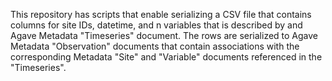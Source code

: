 This repository has scripts that enable serializing a CSV file that contains columns for site IDs, datetime, and n variables that is described by and Agave Metadata "Timeseries" document.  The rows are serialized to Agave Metadata "Observation" documents that contain associations with the corresponding Metadata "Site" and "Variable" documents referenced in the "Timeseries".
